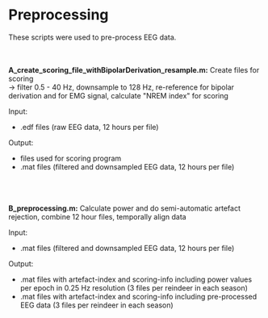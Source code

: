 # Preprocessing

These scripts were used to pre-process EEG data.  
<br/><br/>   
        
**A_create_scoring_file_withBipolarDerivation_resample.m:** Create files for scoring  
-> filter 0.5 - 40 Hz, downsample to 128 Hz, re-reference for bipolar derivation and for EMG signal, calculate "NREM index" for scoring  

Input:
- .edf files (raw EEG data, 12 hours per file)  

Output:
- files used for scoring program
- .mat files (filtered and downsampled EEG data, 12 hours per file)  
          
<br/><br/>          
**B_preprocessing.m:** Calculate power and do semi-automatic artefact rejection, combine 12 hour files, temporally align data  

Input:
- .mat files (filtered and downsampled EEG data, 12 hours per file)

Output:
- .mat files with artefact-index and scoring-info including power values per epoch in 0.25 Hz resolution (3 files per reindeer in each season)
- .mat files with artefact-index and scoring-info including pre-processed EEG data (3 files per reindeer in each season)
